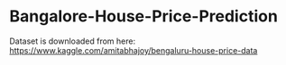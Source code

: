 # Bangalore-House-Price-Prediction
Dataset is downloaded from here: https://www.kaggle.com/amitabhajoy/bengaluru-house-price-data
